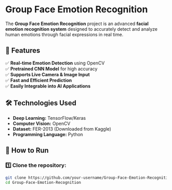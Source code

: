 # **Group Face Emotion Recognition**  

The **Group Face Emotion Recognition** project is an advanced **facial emotion recognition system** designed to accurately detect and analyze human emotions through facial expressions in real time.  

## 🚀 Features  
✅ **Real-time Emotion Detection** using OpenCV  
✅ **Pretrained CNN Model** for high accuracy  
✅ **Supports Live Camera & Image Input**  
✅ **Fast and Efficient Prediction**  
✅ **Easily Integrable into AI Applications**  

## 🛠 Technologies Used  
- **Deep Learning:** TensorFlow/Keras  
- **Computer Vision:** OpenCV  
- **Dataset:** FER-2013 (Downloaded from Kaggle)  
- **Programming Language:** Python  

## 🏃 How to Run  

### 1️⃣ Clone the repository:  
```bash
git clone https://github.com/your-username/Group-Face-Emotion-Recognition.git  
cd Group-Face-Emotion-Recognition
